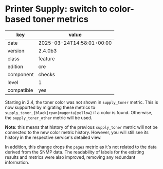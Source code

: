 [//]: # (werk v2)
# Printer Supply: switch to color-based toner metrics

key        | value
---------- | ---
date       | 2025-03-24T14:58:01+00:00
version    | 2.4.0b3
class      | feature
edition    | cre
component  | checks
level      | 1
compatible | yes

Starting in 2.4, the toner color was not shown in `supply_toner` metric. This is now supported by
migrating these metrics to `supply_toner_{black|cyan|magenta|yellow}` if a color is found.
Otherwise, the `supply_toner_other` metric will be used.

**Note:** this means that history of the previous `supply_toner` metric will not be connected to the
new color metric history. However, you will still see its history in the respective service's
detailed view.

In addition, this change drops the `pages` metric as it's not related to the data derived from the
SNMP data. The readability of labels for the existing results and metrics were also improved,
removing any redundant information.

